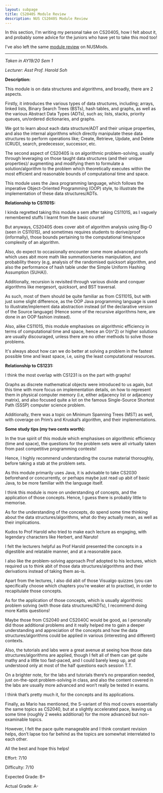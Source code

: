 ```yaml
---
layout: subpage
title: CS2040S Module Review
description: NUS CS2040S Module Review
---
```


In this section, I'm writing my personal take on CS2040S, how I felt about it,
and probably some advice for the juniors who have yet to take this mod too!

I've also left the same [module review](https://nusmods.com/modules/CS2040S/data-structures-and-algorithms)
on NUSMods.

---

_Taken in AY19/20 Sem 1_

_Lecturer: Asst Prof. Harold Soh_

**Description:**

This module is on data structures and algorithms, and broadly, there are 2 aspects.

Firstly, it introduces the various types of data structures, including; arrays, linked lists,
Binary Search Trees (BSTs), hash tables, and graphs, as well as the various
Abstract Data Types (ADTs), such as; lists, stacks, priority queues, un/ordered dictionaries,
and graphs.

We got to learn about each data structure/ADT and their unique properties, and also the internal
algorithms which directly manipulate these data structures to perform operations like; Create,
Retrieve, Update, and Delete (CRUD), search, predecessor, successor, etc.

The second aspect of CS2040S is on algorithmic problem-solving, usually through leveraging
on those taught data structures (and their unique properties)/ augmenting and modifying
them to formulate a solution/algorithm to the problem which theoretically executes within the
most efficient and reasonable bounds of computational time and space.

This module uses the Java programming language, which follows the imperative Object-Oriented
Programming (OOP) style, to illustrate the implementation of these data structures/ADTs.

**Relationship to CS1101S:**

I kinda regretted taking this module a sem after taking CS1101S, as I vaguely remembered
stuffs I learnt from the basic course!

But anyways, CS2040S does cover abit of algorithm analysis using Big-O (seen in CS1101S),
and sometimes requires students to derive/proof (informally), those bounds pertaining to
the computational time/space complexity of an algorithm.

Also, do expect to occasionally encounter some more advanced proofs which uses abit more
math like summation/series manipulation, and probability theory (e.g, analysis of the
randomised quicksort algorithm, and also the performance of hash table under the Simple
Uniform Hashing Assumption (SUHA)).

Additionally, recursion is revisited through various divide and conquer algorithms like
mergesort, quicksort, and BST traversal.

As such, most of them should be quite familiar as from CS1101S, but with just some slight
difference, as the OOP Java programming language is used to illustrate/implement data abstraction
instead (of the declarative version of the Source language) (Hence some of the recursive
algorithms here, are done in an OOP fashion instead).

Also, alike CS1101S, this module emphasises on algorithmic efficiency in terms of computational
time and space, hence an O(n^2) or higher solutions are usually discouraged, unless there
are no other methods to solve those problems.

It's always about how can we do better at solving a problem in the fastest possible time
and least space, i.e, using the least computational resources.

**Relationship to CS1231:**

I think the most overlap with CS1231 is on the part with graphs!

Graphs as discrete mathematical objects were introduced to us again, but this time with
more focus on implementation details, on how to represent them in physical computer memory
(i.e, either adjacency list or adjacency matrix), and also focused quite a lot on the famous
Single-Source Shortest Path (SSSP) computer science problem.

Additionally, there was a topic on Minimum Spanning Trees (MST) as well, with coverage on
Prim’s and Kruskal’s algorithm, and their implementations.

**Some study tips (my two cents worth):**

In the true spirit of this module which emphasises on algorithmic efficiency (time and space), the
questions for the problem sets were all virtually taken from past competitive programming
contests!

Hence, I highly recommend understanding the course material thoroughly, before
taking a stab at the problem sets.

As this module primarily uses Java, it is advisable to take CS2030 beforehand or concurrently,
or perhaps maybe just read up abit of basic Java, to be more familiar with the language itself.

I think this module is more on understanding of concepts, and the application of those
concepts. Hence, I guess there is probably little to memorise.

As for the understanding of the concepts, do spend some time thinking about the data
structures/algorithms, what do they actually mean, as well as their implications.

Kudos to Prof Harold who tried to make each lecture as engaging, with legendary characters like
Herbert, and Naruto!

I felt the lecturers helpful as Prof Harold presented the concepts in a
digestible and relatable manner, and at a reasonable pace.

I also like the problem-solving approach Prof adopted to his lectures, which required us to
think abit of those data structures/algorithms and their derivations instead of taking them as-is.

Apart from the lectures, I also did abit of those Visualgo quizzes (you can specifically choose
which chapters you’re weaker at to practise), in order to recapitulate those concepts.

As for the application of those concepts, which is usually algorithmic problem solving
(with those data structures/ADTs), I recommend doing more Kattis questions!

Maybe those from CS2040 and CS2040C would be good, as I personally did those additional problems
and it really helped me to gain a deeper understanding and appreciation of the concepts and
how the data structures/algorithms could be applied in various (interesting and different)
contexts.

Also, the tutorials and labs were a great avenue at seeing how those data structures/algorithms
are applied, though I felt all of them can get quite mathy and a little too fast-paced,
and I could barely keep up, and understood only at most of the half questions each session T.T.

On a brighter note, for the labs and tutorials there’s no preparation needed, just on-the-spot
problem-solving in class, and also the content covered in the labs are usually more advanced and
won’t really be tested in exams.

I think that’s pretty much it, for the concepts and its applications.

Finally, as Mario has mentioned, the S-variant of this mod covers essentially the same
topics as CS2040, but at a slightly accelerated pace, leaving us some time (roughly 2
weeks additional) for the more advanced but non-examinable topics.

However, I felt the pace quite manageable and I think constant revision helps, don’t
lapse too far behind as the topics are somewhat interrelated to each other.

All the best and hope this helps!

Effort: 7/10

Difficulty: 7/10

Expected Grade: B+

Actual Grade: A-
